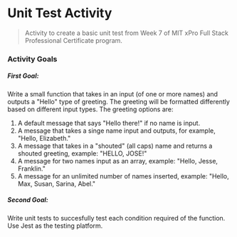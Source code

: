 # Unit Test Activity

> Activity to create a basic unit test from Week 7 of MIT xPro Full Stack Professional Certificate program.

### Activity Goals

##### First Goal:
Write a small function that takes in an input (of one or more names) and outputs a "Hello" type of greeting. The greeting will be formatted differently based on different input types. The greeting options are:

1. A default message that says "Hello there!" if no name is input.
2. A message that takes a singe name input and outputs, for example, "Hello, Elizabeth."
3. A message that takes in a "shouted" (all caps) name and returns a shouted greeting, example: "HELLO, JOSE!"
4. A message for two names input as an array, example: "Hello, Jesse, Franklin."
5. A message for an unlimited number of names inserted, example: "Hello, Max, Susan, Sarina, Abel."

##### Second Goal:
Write unit tests to succesfully test each condition required of the function. Use Jest as the testing platform.
